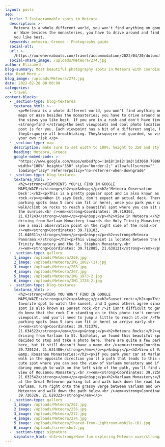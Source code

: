 ```yaml
---
layout: posts
seo:
  title: 7 Instagrammable spots in Meteora
  description: >-
    Meteora is a whole different world, you won't find anything on google maps
    or Waze besides the monasteries, you have to drive around and find the views
    you like best. 
  keywords: meteora, Greece - Photography guide
  social-alt:
  url: >-
    /https://ourwhereabouts.com/travel/accommodation/2022/04/20/dolomites-travel-guide.html
  social-share_image: /uploads/Meteora/274.jpg
author: Elizabeth
blog-summary: Most beautiful photography spots in Meteora with coordinates
cta: Read More →
blog_image: /uploads/Meteora/274.jpg
date: 2022-02-28 00:00:00
categories:
  - travel
content-blocks:
  - _section-type: blog-textarea
    textarea_html: >-
      <p>Meteora is a whole different world, you won't find anything on google
      maps or Waze besides the monasteries; you have to drive around and find
      the views you like best. If you are in a rush and don't have time to
      <strong>find </strong>the best viewpoints and cool photo locations, this
      post is for you. Each viewpoint has a bit of a different angle, but
      they&rsquo;re all breathtaking. They&rsquo;re not guarded, so visit at
      your own risk.</p>
  - _section-type: map
    description: make sure to set width to 100%, height to 350 and style to border 2
    heading: Meteora, Greece
    google-embed-code: >-
      "https://www.google.com/maps/embed?pb=!1m18!1m12!1m3!1d3068.798606323952!2d21.628400915538794!3d39.721708505537755!2m3!1f0!2f0!3f0!3m2!1i1024!2i768!4f13.1!3m3!1m2!1s0x13590faee8327f39%3A0x7127add4d8bc32ff!2sMeteora!5e0!3m2!1sen!2sth!4v1650431576319!5m2!1sen!2sth"
      width="100%" height="350" style="border:2;" allowfullscreen=""
      loading="lazy" referrerpolicy="no-referrer-when-downgrade"
  - _section-type: blog-textarea
    textarea_html: >-
      <h2><strong>VIEWPOINTS YOU'LL FIND IN GOOGLE
      MAPS/WAZE:</strong></h2><p>&nbsp;</p><h2>'Meteora Observation
      Deck':</h2><p>This is a pretty popular spot and is also known as Sunrise
      rock.</p><p>When it says Deck, don't expect an actual deck. There are 3
      parking spots (max 5 cars can fit in here), once you park your car you
      walk/climb on rocks to reach a beautiful spot where you can sit and watch
      the sunrise.<br /><em><strong>Coordinates: 39.719302,
      21.637243</strong></em></p><p>&nbsp;</p><h2>View in Meteora:</h2><p>While
      driving from Varlaam Monastery towards the Holy Trinity Monastery, you'll
      see a small observation point on the right side of the road.<br
      /><em><strong>Coordinates: 39.718103,
      21.640311</strong></em></p><p>&nbsp;</p><h2><strong>Meteora
      Panorama:</strong></h2><p>This viewpoint is located between the Holy
      Trinity Monastery and the St. Stephan Monastery.<br
      /><em><strong>Coordinates: 39.712885, 21.638121</strong></em></p>
  - _section-type: gallery
    1_image: /uploads/Meteora/269.jpg
    2_image: /uploads/Meteora/IMG_1802-(1).jpg
    3_image: /uploads/Meteora/263.jpg
    4_image: /uploads/Meteora/267.jpg
    5_image: /uploads/Meteora/IMG_1973-2.jpg
    6_image: /uploads/Meteora/IMG_1728-2.jpg
  - _section-type: blog-textarea
    textarea_html: >-
      <h2><strong>VIEWS YOU WON'T FIND IN GOOGLE
      MAPS/WAZE:</strong></h2><p>&nbsp;</p><h2>Sunset rock:</h2><p>This was our
      favorite spot to watch the sunset, and I guess others agree since this
      spot is also known as Sunset rock.<br />It isn't difficult to get to but
      do know that the rock I'm standing on in this photo isn't connected to the
      viewpoint, and you'll need to jump a little to reach it.<br />There are 3
      parking spots (max 5 cars can fit in here) so arrive early.<br
      /><em><strong>Coordinates: 39.721378,
      21.634522</strong></em></p><p>&nbsp;</p><h2>Meteora Rocks:</h2><p>While
      driving from Varlaam to St. Nicholas, we found this beautiful spot and
      decided to stop and take a photo here. There are quite a few parking spots
      here, but it still doesn't have a name.<br /><em><strong>Coordinates:
      39.720124, 21.631486</strong></em></p><p>&nbsp;</p><h2>View of Varlaam
      &amp; Rousanou Monasteries:</h2><p>If you park your car at Varlamm and
      walk in the opposite direction you'll a path that leads to this really
      cute spot where you can see the view of Varlaam monastery and if you are
      daring enough to walk on the left side of the path, you'll find a gorgeous
      view of Rousanou Monastery.<br /><em><strong>Coordinates: 39.725934,
      21.632542</strong></em></p><p>&nbsp;</p><h2>Varlaam Monastery:</h2><p>Park
      at the Great Meteoron parking lot and walk back down the road towards
      Varlaam. Turn right onto the grassy verge between Varlaam and Great
      Meteoron and walk down the path below.<br /><em><strong>Coordinates:
      39.726326, 21.629323</strong></em></p>
  - _section-type: gallery
    1_image: /uploads/Meteora/262.jpg
    2_image: /uploads/Meteora/256.jpg
    3_image: /uploads/Meteora/272.jpg
    4_image: /uploads/Meteora/274.jpg
    5_image: /uploads/Meteora/Shared-from-Lightroom-mobile-(6).jpg
    6_image: /uploads/screenshot.jpg
  - _section-type: signature
    signature_html: <h3><strong>Have fun exploring Meteora xxx</strong></h3>
---
```

